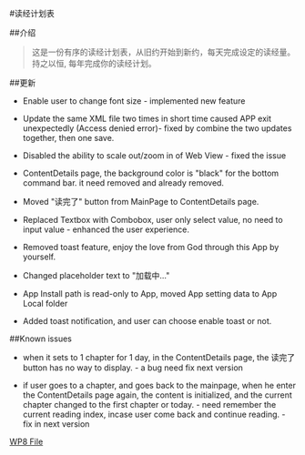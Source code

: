 #读经计划表

##介绍

>这是一份有序的读经计划表，从旧约开始到新约，每天完成设定的读经量。持之以恒, 每年完成你的读经计划。

##更新

+ Enable user to change font size - implemented new feature

+ Update the same XML file two times in short time caused APP exit unexpectedly (Access denied error)- fixed by combine the two updates together, then one save.

+ Disabled the ability to scale out/zoom in of Web View - fixed the issue

+ ContentDetails page, the background color is "black" for the bottom command bar. it need removed and already removed.

+ Moved "读完了" button from MainPage to ContentDetails page.

+ Replaced Textbox with Combobox, user only select value, no need to input value - enhanced the user experience.

+ Removed toast feature, enjoy the love from God through this App by yourself.

+ Changed placeholder text to "加载中..."

+ App Install path is read-only to App, moved App setting data to App Local folder

+ Added toast notification, and user can choose enable toast or not.

##Known issues

+ when it sets to 1 chapter for 1 day, in the ContentDetails page, the 读完了 button has no way to display. - a bug need fix next version

+ if user goes to a chapter, and goes back to the mainpage, when he enter the ContentDetails page again, the content is initialized, and the current chapter changed to the first chapter or today. - need remember the current reading index, incase user come back and continue reading.  - fix in next version

[WP8 File](http://www.cnblogs.com/icuit/archive/2012/12/09/2799348.html)
